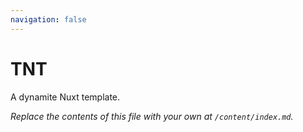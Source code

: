 ```yaml
---
navigation: false
---
```


# TNT

A dynamite Nuxt template.

_Replace the contents of this file with your own at `/content/index.md`._
